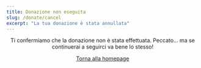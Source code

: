 ```yaml
---
title: Donazione non eseguita
slug: /donate/cancel
excerpt: "La tua donazione è stata annullata"
---
```

<div style="text-align: center">
  Ti confermiamo che la donazione non è stata effettuata. Peccato… ma se continuerai a seguirci va bene lo stesso!

  [Torna alla homepage](/)
</div>
